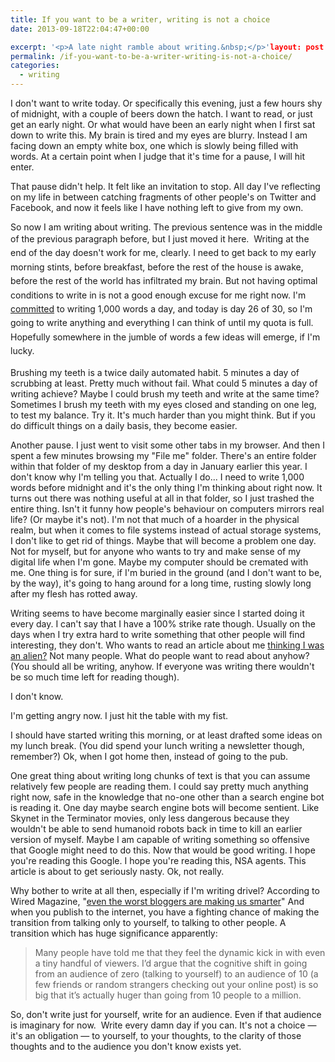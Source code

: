 ```yaml
---
title: If you want to be a writer, writing is not a choice
date: 2013-09-18T22:04:47+00:00

excerpt: '<p>A late night ramble about writing.&nbsp;</p>'layout: post
permalink: /if-you-want-to-be-a-writer-writing-is-not-a-choice/
categories:
  - writing
---
```

<p>I don't want to write today. Or specifically this evening, just a few hours shy of midnight, with a couple of beers down the hatch. I want to read, or just get an early night. Or what would have been an early night when I first sat down to write this. My brain is tired and my eyes are blurry. Instead I am facing down an empty white box, one which is slowly being filled with words. At a certain point when I judge that it's time for a pause, I will hit enter.&nbsp;</p><p>That pause didn't help. It felt like an invitation to stop. All day I've reflecting on my life in between catching fragments of other people's on Twitter and Facebook, and now it feels like I have nothing left to give from my own.&nbsp;&nbsp;</p><p>So now I am writing about writing. The previous sentence was in the middle of the previous paragraph before, but I just moved it here.<span style="line-height: 1.6em;">&nbsp;&nbsp;</span><span style="line-height: 1.6em;">Writing at the end of the day doesn't work for me, clearly. I need to get back to my early morning stints, before breakfast, before the rest of the house is awake, before the rest of the world has infiltrated my brain. But not having optimal conditions to write in is not a good enough excuse for me right now. I'm <a href="http://greig.cc/journal/2013/8/30-days-of-writing-x-teach-everything-you-know">committed</a> to writing 1,000 words a day, and today is day 26 of 30, so I'm going to write anything and everything I can think of until my quota is full. Hopefully somewhere in the jumble of words a few ideas will emerge, if I'm lucky.</span></p><p>Brushing my teeth is a twice daily automated habit. 5 minutes a day of scrubbing at least. Pretty much without fail. What could 5 minutes a day of writing achieve? Maybe I could brush my teeth and write at the same time? Sometimes I brush my teeth with my eyes closed and standing on one leg, to test my balance. Try it. It's much harder than you might think. But if you do difficult things on a daily basis, they become easier.&nbsp;</p><p>Another pause. I just went to visit some other tabs in my browser. And then I spent a few minutes browsing my "File me" folder. There's an entire folder within that folder of my desktop from a day in January earlier this year. I don't know why I'm telling you that. Actually I do... I need to write 1,000 words before midnight and it's the only thing I'm thinking about right now. It turns out there was nothing useful at all in that folder, so I just trashed the entire thing. Isn't it funny how people's behaviour on computers mirrors real life? (Or maybe it's not). I'm not that much of a hoarder in the physical realm, but when it comes to file systems instead of actual storage systems, I don't like to get rid of things. Maybe that will become a problem one day. Not for myself, but for anyone who wants to try and make sense of my digital life when I'm gone. Maybe my computer should be cremated with me. One thing is for sure, if I'm buried in the ground (and I don't want to be, by the way), it's going to hang around for a long time, rusting slowly long after my flesh has rotted away.&nbsp;</p><p>Writing seems to have become marginally easier since I started doing it every day. I can't say that I have a 100% strike rate though. Usually on the days when I try extra hard to write something that other people will find interesting, they don't. Who wants to read an article about me <a href="http://greig.cc/journal/2013/9/i-thought-i-was-an-alien">thinking I was an alien?</a> Not many people. What do people want to read about anyhow? (You should all be writing, anyhow. If everyone was writing there wouldn't be so much time left for reading though).</p><p>I don't know.</p><p>I'm getting angry now. I just hit the table with my fist.</p><p>I should have started writing this morning, or at least drafted some ideas on my lunch break. (You did spend your lunch writing a newsletter though, remember?) Ok, when I got home then, instead of going to the pub.</p><p>One great thing about writing long chunks of text is that you can assume relatively few people are reading them. I could say pretty much anything right now, safe in the knowledge that no-one other than a search engine bot is reading it. One day maybe search engine bots will become sentient. Like Skynet in the Terminator movies, only less dangerous because they wouldn't be able to send humanoid robots back in time to kill an earlier version of myself. Maybe I am capable of writing something so offensive that Google might need to do this. Now that would be good writing. I hope you're reading this Google. I hope you're reading this, NSA agents. This article is about to get seriously nasty. Ok, not really.&nbsp;</p><p>Why bother to write at all then, especially if I'm writing drivel? According to Wired Magazine, "<a href="http://www.wired.com/opinion/2013/09/how-successful-networks-nurture-good-ideas/">even the worst bloggers are making us smarter</a>" And when you publish to the internet, you have a fighting chance of making the transition from talking only to yourself, to talking to other people. A transition which has huge significance apparently:</p><blockquote>Many people have told me that they feel the dynamic kick in with even a tiny handful of viewers. I’d argue that the cognitive shift in going from an audience of zero (talking to yourself) to an audience of 10 (a few friends or random strangers checking out your online post) is so big that it’s actually huger than going from 10 people to a million.</blockquote><p><span></span></p><p>So, don't write just for yourself, write for an audience. Even if that audience is imaginary for now.&nbsp; Write every damn day if you can. It's not a choice — it's an obligation — to yourself, to your thoughts, to the clarity of those thoughts and to the audience you don't know exists yet.&nbsp;</p><p>&nbsp;</p>
